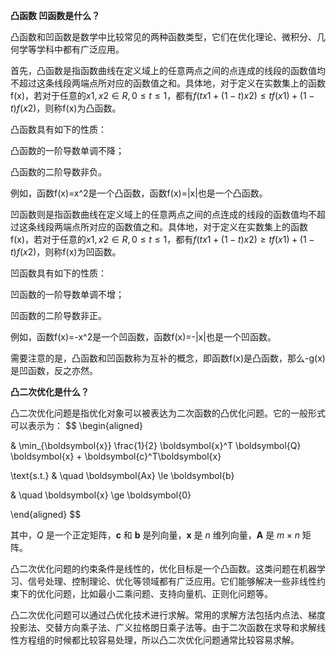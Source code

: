 **凸函数 凹函数是什么？**

凸函数和凹函数是数学中比较常见的两种函数类型，它们在优化理论、微积分、几何学等学科中都有广泛应用。

首先，凸函数是指函数曲线在定义域上的任意两点之间的点连成的线段的函数值均不超过这条线段两端点所对应的函数值之和。具体地，对于定义在实数集上的函数f(x)，若对于任意的$x1,x2\in R,0\leq t\leq1$，都有$f(tx1+(1-t)x2)\leq tf(x1)+(1-t)f(x2)$，则称f(x)为凸函数。

凸函数具有如下的性质：

凸函数的一阶导数单调不降；

凸函数的二阶导数非负。

例如，函数f(x)=x^2是一个凸函数，函数f(x)=|x|也是一个凸函数。

 

凹函数则是指函数曲线在定义域上的任意两点之间的点连成的线段的函数值均不超过这条线段两端点所对应的函数值之和。具体地，对于定义在实数集上的函数f(x)，若对于任意的$x1,x2\in R,0\leq t\leq1$，都有$f(tx1+(1-t)x2)\geq tf(x1)+(1-t)f(x2)$，则称f(x)为凹函数。

凹函数具有如下的性质：

凹函数的一阶导数单调不增；

凹函数的二阶导数非正。

例如，函数f(x)=-x^2是一个凹函数，函数f(x)=-|x|也是一个凹函数。

需要注意的是，凸函数和凹函数称为互补的概念，即函数f(x)是凸函数，那么-g(x)是凹函数，反之亦然。

 

**凸二次优化是什么？**

凸二次优化问题是指优化对象可以被表达为二次函数的凸优化问题。它的一般形式可以表示为：
$$
\begin{aligned}

& \min_{\boldsymbol{x}} \frac{1}{2} \boldsymbol{x}^T \boldsymbol{Q} \boldsymbol{x} + \boldsymbol{c}^T\boldsymbol{x} 

\text{s.t.} & \quad \boldsymbol{Ax} \le \boldsymbol{b} 

& \quad \boldsymbol{x} \ge \boldsymbol{0}

\end{aligned}
$$


其中，$Q$ 是一个正定矩阵，$\boldsymbol{c}$ 和 $\boldsymbol{b}$ 是列向量，$\boldsymbol{x}$ 是 $n$ 维列向量，$\boldsymbol{A}$ 是 $m \times n$ 矩阵。

凸二次优化问题的约束条件是线性的，优化目标是一个凸函数。这类问题在机器学习、信号处理、控制理论、优化等领域都有广泛应用。它们能够解决一些非线性约束下的优化问题，比如最小二乘问题、支持向量机、正则化问题等。

凸二次优化问题可以通过凸优化技术进行求解。常用的求解方法包括内点法、梯度投影法、交替方向乘子法、广义拉格朗日乘子法等。由于二次函数在求导和求解线性方程组的时候都比较容易处理，所以凸二次优化问题通常比较容易求解。